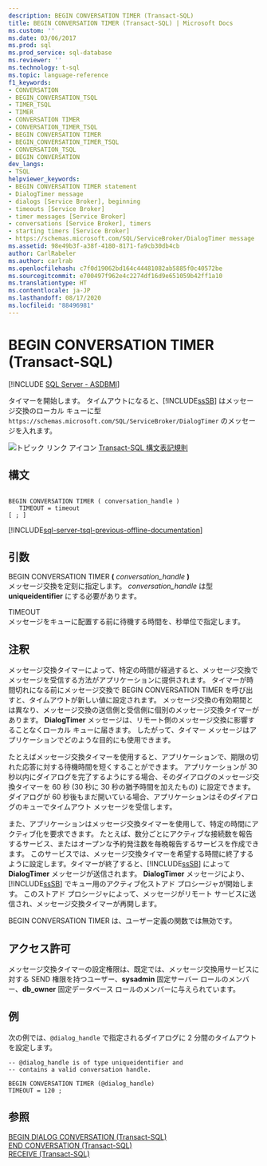 ```yaml
---
description: BEGIN CONVERSATION TIMER (Transact-SQL)
title: BEGIN CONVERSATION TIMER (Transact-SQL) | Microsoft Docs
ms.custom: ''
ms.date: 03/06/2017
ms.prod: sql
ms.prod_service: sql-database
ms.reviewer: ''
ms.technology: t-sql
ms.topic: language-reference
f1_keywords:
- CONVERSATION
- BEGIN_CONVERSATION_TSQL
- TIMER_TSQL
- TIMER
- CONVERSATION TIMER
- CONVERSATION_TIMER_TSQL
- BEGIN CONVERSATION TIMER
- BEGIN_CONVERSATION_TIMER_TSQL
- CONVERSATION_TSQL
- BEGIN CONVERSATION
dev_langs:
- TSQL
helpviewer_keywords:
- BEGIN CONVERSATION TIMER statement
- DialogTimer message
- dialogs [Service Broker], beginning
- timeouts [Service Broker]
- timer messages [Service Broker]
- conversations [Service Broker], timers
- starting timers [Service Broker]
- https://schemas.microsoft.com/SQL/ServiceBroker/DialogTimer message
ms.assetid: 98e49b3f-a38f-4180-8171-fa9cb30db4cb
author: CarlRabeler
ms.author: carlrab
ms.openlocfilehash: c7f0d19062bd164c44481082ab5885f0c40572be
ms.sourcegitcommit: e700497f962e4c2274df16d9e651059b42ff1a10
ms.translationtype: HT
ms.contentlocale: ja-JP
ms.lasthandoff: 08/17/2020
ms.locfileid: "88496981"
---
```

# <a name="begin-conversation-timer-transact-sql"></a>BEGIN CONVERSATION TIMER (Transact-SQL)
[!INCLUDE [SQL Server - ASDBMI](../../includes/applies-to-version/sql-asdbmi.md)]

  タイマーを開始します。 タイムアウトになると、[!INCLUDE[ssSB](../../includes/sssb-md.md)] はメッセージ交換のローカル キューに型 `https://schemas.microsoft.com/SQL/ServiceBroker/DialogTimer` のメッセージを入れます。  
  
 ![トピック リンク アイコン](../../database-engine/configure-windows/media/topic-link.gif "トピック リンク アイコン") [Transact-SQL 構文表記規則](../../t-sql/language-elements/transact-sql-syntax-conventions-transact-sql.md)  
  
## <a name="syntax"></a>構文  
  
```syntaxsql
  
BEGIN CONVERSATION TIMER ( conversation_handle )  
   TIMEOUT = timeout   
[ ; ]  
```  
  
[!INCLUDE[sql-server-tsql-previous-offline-documentation](../../includes/sql-server-tsql-previous-offline-documentation.md)]

## <a name="arguments"></a>引数
 BEGIN CONVERSATION TIMER **(** _conversation\_handle_ **)**  
 メッセージ交換を定刻に指定します。 *conversation_handle* は型 **uniqueidentifier** にする必要があります。  
  
 TIMEOUT  
 メッセージをキューに配置する前に待機する時間を、秒単位で指定します。  
  
## <a name="remarks"></a>注釈  
 メッセージ交換タイマーによって、特定の時間が経過すると、メッセージ交換でメッセージを受信する方法がアプリケーションに提供されます。 タイマーが時間切れになる前にメッセージ交換で BEGIN CONVERSATION TIMER を呼び出すと、タイムアウトが新しい値に設定されます。 メッセージ交換の有効期間とは異なり、メッセージ交換の送信側と受信側に個別のメッセージ交換タイマーがあります。 **DialogTimer** メッセージは、リモート側のメッセージ交換に影響することなくローカル キューに届きます。 したがって、タイマー メッセージはアプリケーションでどのような目的にも使用できます。  
  
 たとえばメッセージ交換タイマーを使用すると、アプリケーションで、期限の切れた応答に対する待機時間を短くすることができます。 アプリケーションが 30 秒以内にダイアログを完了するようにする場合、そのダイアログのメッセージ交換タイマーを 60 秒 (30 秒に 30 秒の猶予時間を加えたもの) に設定できます。 ダイアログが 60 秒後もまだ開いている場合、アプリケーションはそのダイアログのキューでタイムアウト メッセージを受信します。  
  
 また、アプリケーションはメッセージ交換タイマーを使用して、特定の時間にアクティブ化を要求できます。 たとえば、数分ごとにアクティブな接続数を報告するサービス、またはオープンな予約発注数を毎晩報告するサービスを作成できます。 このサービスでは、メッセージ交換タイマーを希望する時間に終了するように設定します。タイマーが終了すると、[!INCLUDE[ssSB](../../includes/sssb-md.md)] によって **DialogTimer** メッセージが送信されます。 **DialogTimer** メッセージにより、[!INCLUDE[ssSB](../../includes/sssb-md.md)] でキュー用のアクティブ化ストアド プロシージャが開始します。 このストアド プロシージャによって、メッセージがリモート サービスに送信され、メッセージ交換タイマーが再開します。  
  
 BEGIN CONVERSATION TIMER は、ユーザー定義の関数では無効です。  
  
## <a name="permissions"></a>アクセス許可  
 メッセージ交換タイマーの設定権限は、既定では、メッセージ交換用サービスに対する SEND 権限を持つユーザー、**sysadmin** 固定サーバー ロールのメンバー、**db_owner** 固定データベース ロールのメンバーに与えられています。  
  
## <a name="examples"></a>例  
 次の例では、`@dialog_handle` で指定されるダイアログに 2 分間のタイムアウトを設定します。  
  
```  
-- @dialog_handle is of type uniqueidentifier and  
-- contains a valid conversation handle.  
  
BEGIN CONVERSATION TIMER (@dialog_handle)  
TIMEOUT = 120 ;  
```  
  
## <a name="see-also"></a>参照  
 [BEGIN DIALOG CONVERSATION &#40;Transact-SQL&#41;](../../t-sql/statements/begin-dialog-conversation-transact-sql.md)   
 [END CONVERSATION &#40;Transact-SQL&#41;](../../t-sql/statements/end-conversation-transact-sql.md)   
 [RECEIVE &#40;Transact-SQL&#41;](../../t-sql/statements/receive-transact-sql.md)  
  
  
